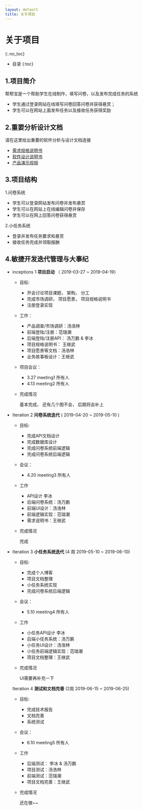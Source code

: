 ```yaml
---
layout: default
title: 关于项目
---
```


# 关于项目
{:.no_toc}

* 目录
{:toc}
## 1.项目简介

帮帮宝是一个帮助学生在线制作，填写问卷，以及发布完成任务的系统

* 学生通过登录网站在线填写问卷回答问卷并获得悬赏；
* 学生可以在网站上面发布任务以及接收任务获得奖励

  

## 2.重要分析设计文档

请在这里给出重要的软件分析与设计文档连接

* [需求规格说明书](06-requirements)
* [软件设计说明书](07-designs)
* [产品演示视频]()



## 3.项目结构

1.问卷系统
*  学生可以登录网站发布问卷并发布悬赏
*  学生可以在网站上在线编辑问卷并保存
*  学生可以在网上回答问卷获得悬赏

2.小任务系统
*  登录并发布任务要求和悬赏
* 接收任务完成并领取报酬

  

## 4.敏捷开发迭代管理与大事纪



* inceptions 1 **项目启动** （ 2019-03-27 ~ 2019-04-19）
    - 目标: 
    
        - 开会讨论项目课题， 架构， 分工
        - 完成市场调研， 项目愿景， 项目规格说明书
        - 注册登录实现
    
    - 工作：
        - 产品调查/市场调研：汤浩林
        - 前端登陆/注册：范瑞潮
        - 后端登陆/注册API： 汤万鹏 & 李冰
        - 项目规格说明书： 王继武
        - 项目愿景等文档：汤浩林
        - 业务故事板设计：王继武
        
    - 项目会议：
    
        - 3.27 meeting1  所有人
        - 4.13 meeting2  所有人
    
    - 完成情况
    
        基本完成， 还有几个图不会， 后期将会补上
    
* Iteration 2  **问卷系统迭代**  (   2019-04-20 ~ 2019-05-10 )
    - 目标:
        - 完成API文档设计
        - 完成数据库设计
        - 完成问卷系统前端逻辑
        - 完成问卷系统后端逻辑 
        
    - 会议：
      
        - 4.20 meeting3  所有人
        
    - 工作
    
        - API设计  李冰
        - 后端问卷系统：汤万鹏
        - 前端UI设计：汤浩林
        - 前端逻辑实现：范瑞潮
        - 需求说明书：王继武
    
    - 完成情况
    
        完成
    
* Iteration 3  **小任务系统迭代** (4 周 2019-05-10 ~ 2019-06-10)
    - 目标:
      
        - 完成个人博客
        - 项目文档整理
        - 小任务系统实现
        - 完成问卷系统后端逻辑 
        
    - 会议：
    
        - 5.10 meeting4  所有人
    
    - 工作
    
        - 小任务API设计  李冰
        - 后端小任务系统：汤万鹏
        - 小任务UI设计：汤浩林
        - 小任务前端逻辑实现：范瑞潮
        - 项目文档整理：王继武
    
    - 完成情况
    
        UI需要再补充一下
    
    Iteration 4  **测试和文档完善**  (2周  2019-06-15 ~ 2019-06-25)
    
    - 目标:
    
      - 完成技术报告
      - 文档完善
      - 系统测试
    
    - 会议：
    
      - 6.10 meeting5  所有人
    
    - 工作
    
      - 后端测试：  李冰 &  汤万鹏
      - 项目测试：汤浩林
      - 前端测试：范瑞潮
      - 项目文档完善：王继武
    
    - 完成情况
    
      还在做~~
